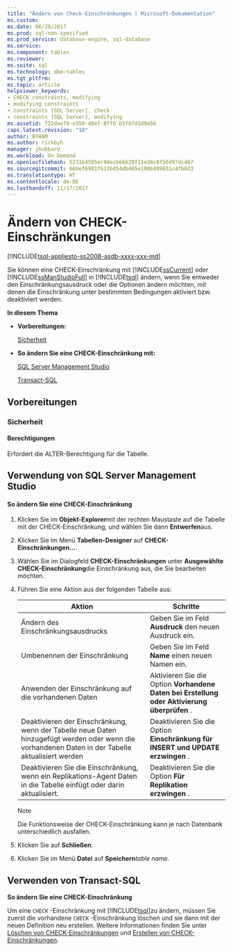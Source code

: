 ```yaml
---
title: "Ändern von Check-Einschränkungen | Microsoft-Dokumentation"
ms.custom: 
ms.date: 06/28/2017
ms.prod: sql-non-specified
ms.prod_service: database-engine, sql-database
ms.service: 
ms.component: tables
ms.reviewer: 
ms.suite: sql
ms.technology: dbe-tables
ms.tgt_pltfrm: 
ms.topic: article
helpviewer_keywords:
- CHECK constraints, modifying
- modifying constraints
- constraints [SQL Server], check
- constraints [SQL Server], modifying
ms.assetid: f22daef8-e350-40ef-8ff0-b5f87d1d9e56
caps.latest.revision: "18"
author: BYHAM
ms.author: rickbyh
manager: jhubbard
ms.workload: On Demand
ms.openlocfilehash: 5231b4505ec94ecb66629f11e36c8f50d97dc467
ms.sourcegitcommit: 66bef6981f613b454db465e190b489031c4fb8d3
ms.translationtype: HT
ms.contentlocale: de-DE
ms.lasthandoff: 11/17/2017
---
```

# <a name="modify-check-constraints"></a>Ändern von CHECK-Einschränkungen
[!INCLUDE[tsql-appliesto-ss2008-asdb-xxxx-xxx-md](../../includes/tsql-appliesto-ss2008-asdb-xxxx-xxx-md.md)]

  Sie können eine CHECK-Einschränkung mit [!INCLUDE[ssCurrent](../../includes/sscurrent-md.md)] oder [!INCLUDE[ssManStudioFull](../../includes/ssmanstudiofull-md.md)] in [!INCLUDE[tsql](../../includes/tsql-md.md)] ändern, wenn Sie entweder den Einschränkungsausdruck oder die Optionen ändern möchten, mit denen die Einschränkung unter bestimmten Bedingungen aktiviert bzw. deaktiviert werden.  
  
 **In diesem Thema**  
  
-   **Vorbereitungen:**  
  
     [Sicherheit](#Security)  
  
-   **So ändern Sie eine CHECK-Einschränkung mit:**  
  
     [SQL Server Management Studio](#SSMSProcedure)  
  
     [Transact-SQL](#TsqlProcedure)  
  
##  <a name="BeforeYouBegin"></a> Vorbereitungen  
  
###  <a name="Security"></a> Sicherheit  
  
####  <a name="Permissions"></a> Berechtigungen  
 Erfordert die ALTER-Berechtigung für die Tabelle.  
  
##  <a name="SSMSProcedure"></a> Verwendung von SQL Server Management Studio  
  
#### <a name="to-modify-a-check-constraint"></a>So ändern Sie eine CHECK-Einschränkung  
  
1.  Klicken Sie im **Objekt-Explorer**mit der rechten Maustaste auf die Tabelle mit der CHECK-Einschränkung, und wählen Sie dann **Entwerfen**aus.  
  
2.  Klicken Sie im Menü **Tabellen-Designer** auf **CHECK-Einschränkungen...**.  
  
3.  Wählen Sie im Dialogfeld **CHECK-Einschränkungen** unter **Ausgewählte CHECK-Einschränkung**die Einschränkung aus, die Sie bearbeiten möchten.  
  
4.  Führen Sie eine Aktion aus der folgenden Tabelle aus:  
  
    |Aktion|Schritte|  
    |--------|------------------------|  
    |Ändern des Einschränkungsausdrucks|Geben Sie im Feld **Ausdruck** den neuen Ausdruck ein.|  
    |Umbenennen der Einschränkung|Geben Sie im Feld **Name** einen neuen Namen ein.|  
    |Anwenden der Einschränkung auf die vorhandenen Daten|Aktivieren Sie die Option **Vorhandene Daten bei Erstellung oder Aktivierung überprüfen** .|  
    |Deaktivieren der Einschränkung, wenn der Tabelle neue Daten hinzugefügt werden oder wenn die vorhandenen Daten in der Tabelle aktualisiert werden|Deaktivieren Sie die Option **Einschränkung für INSERT und UPDATE erzwingen** .|  
    |Deaktivieren Sie die Einschränkung, wenn ein Replikations-Agent Daten in die Tabelle einfügt oder darin aktualisiert.|Deaktivieren Sie die Option **Für Replikation erzwingen** .|  
  
    > [!NOTE]  
    >  Die Funktionsweise der CHECK-Einschränkung kann je nach Datenbank unterschiedlich ausfallen.  
  
5.  Klicken Sie auf **Schließen**.  
  
6.  Klicken Sie im Menü **Datei** auf **Speichern***table name*.  
  
##  <a name="TsqlProcedure"></a> Verwenden von Transact-SQL  
 **So ändern Sie eine CHECK-Einschränkung**  
  
 Um eine `CHECK` -Einschränkung mit [!INCLUDE[tsql](../../includes/tsql-md.md)]zu ändern, müssen Sie zuerst die vorhandene `CHECK` -Einschränkung löschen und sie dann mit der neuen Definition neu erstellen. Weitere Informationen finden Sie unter [Löschen von CHECK-Einschränkungen](../../relational-databases/tables/delete-check-constraints.md) und [Erstellen von CHECK-Einschränkungen](../../relational-databases/tables/create-check-constraints.md).  
  
###  <a name="TsqlExample"></a>  
